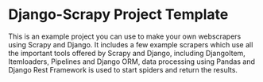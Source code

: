 # Django-Scrapy Project Template
This is an example project you can use to make your own webscrapers using Scrapy and Django. It includes a few example scrapers which use all the important tools offered by Scrapy and Django, including DjangoItem, Itemloaders, Pipelines and Django ORM, data processing using Pandas and Django Rest Framework is used to start spiders and return the results.